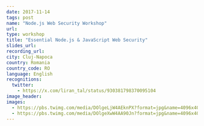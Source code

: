 ```yaml
---
date: 2017-11-14
tags: post
name: "Node.js Web Security Workshop"
url: 
type: workshop
title: "Essential Node.js & JavaScript Web Security"
slides_url:
recording_url: 
city: Cluj-Napoca
country: Romania
country_code: RO
language: English
recognitions:
  twitter:
    - https://x.com/liran_tal/status/930381798370095104
image_header: 
images:
  - https://pbs.twimg.com/media/DOlgeLjW4AEknPX?format=jpg&name=4096x4096
  - https://pbs.twimg.com/media/DOlgeXwW4AA90Jn?format=jpg&name=4096x4096
---
```

